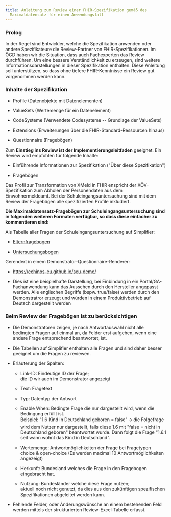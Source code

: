 ```yaml
---
title: Anleitung zum Review einer FHIR-Spezifikation gemäß des
  Maximaldatensatz für einen Anwendungsfall
---
```


### Prolog

In der Regel sind Entwickler, welche die Spezifikation anwenden oder
andere Spezifikateure die Review-Partner von FHIR-Spezifikationen. Im
ÖGD haben wir die Situation, dass auch Fachexperten das Review
durchführen. Um eine bessere Verständlichkeit zu erzeugen, sind weitere
Informationsdarstellungen in dieser Spezifikation enthalten. Diese
Anleitung soll unterstützen, so dass ohne tiefere FHIR-Kenntnisse ein
Review gut vorgenommen werden kann.

### Inhalte der Spezifikation

-   Profile (Datenobjekte mit Datenelementen)

-   ValueSets (Wertemenge für ein Datenelement)

-   CodeSysteme (Verwendete Codesysteme -- Grundlage der ValueSets)

-   Extensions (Erweiterungen über die FHIR-Standard-Ressourcen hinaus)

-   Questionnaire (Fragebögen)

Zum **Einstieg ins Review ist der Implementierungsleitfaden** geeignet.
Ein Review wird empfohlen für folgende Inhalte:

-   Einführende Informationen zur Spezifikation ("Über diese
    Spezifikation")

-   Fragebögen

Das Profil zur Transformation von XMeld in FHIR enspricht der
XÖV-Spezifikation zum Abholen der Personendaten aus dem
Einwohnermeldeamt. Bei der Schuleingangsuntersuchung sind mit dem Review
der Fragebögen alle spezifizierten Profile inkludiert.

**Die Maximaldatensatz-Fragebögen zur Schuleingangsuntersuchung sind in
folgenden weiteren Formaten verfügbar, so dass diese einfacher zu
kommentieren sind:**

Als Tabelle aller Fragen der Schuleingangsuntersuchung auf Simplifier:

-   [Elternfragebogen](https://simplifier.net/guide/Schuleingangsuntersuchung/Startseite/Elternfragebogen.page.md?version=current)

-   [Untersuchungsbogen](https://simplifier.net/guide/Schuleingangsuntersuchung/Startseite/Untersuchungsbogen.page.md?version=current)

Gerendert in einem Demonstrator-Questionnaire-Renderer:

-   <https://echinos-eu.github.io/seu-demo/>

-   Dies ist eine beispielhafte Darstellung, bei Einbindung in ein
    Portal/GA-Fachanwendung kann das Aussehen durch den Hersteller
    angepasst werden. Alle englischen Begriffe (bspw. true/false) werden
    durch den Demonstratror erzeugt und würden in einem Produktivbetrieb
    auf Deutsch dargestellt werden

### Beim Review der Fragebögen ist zu berücksichtigen

-   Die Demonstratoren zeigen, je nach Antwortauswahl nicht alle
    bedingten Fragen auf einmal an, da Felder erst aufgehen, wenn eine
    andere Frage entsprechend beantwortet, ist.

-   Die Tabellen auf Simplifier enthalten alle Fragen und sind daher
    besser geeignet um die Fragen zu reviewen.

-   Erläuterung der Spalten:

    -   Link-ID: Eindeutige ID der Frage;\
        die ID wir auch im Demonstrator angezeigt

    -   Text: Fragetext

    -   Typ: Datentyp der Antwort

    -   Enable When: Bedingte Frage die nur dargestellt wird, wenn die
        Bedingung erfüllt ist.\
        Beispiel: "1.6 Kind in Deutschland geboren = false" 🡪 die
        Folgefrage wird dem Nutzer nur dargestellt, falls diese 1.6 mit
        "false = nicht in Deutschland geboren" beantwortet wurde. Dann
        folgt die Frage "1.6.1 seit wann wohnt das Kind in Deutschland".

    -   Wertemenge: Antwortmöglichkeiten der Frage bei Fragetypen choice
        & open-choice (Es werden maximal 10 Antwortmöglichkeiten
        angezeigt)

    -   Herkunft: Bundesland welches die Frage in den Fragebogen
        eingebracht hat.

    -   Nutzung: Bundesländer welche diese Frage nutzen;\
        aktuell noch nicht genutzt, da dies aus den zukünftigen
        spezifischen Spezifikationen abgeleitet werden kann.

-   Fehlende Felder, oder Änderungswünsche an einem bestehenden Feld
    werden mittels der strukturierten Review-Excel-Tabelle erfasst.
